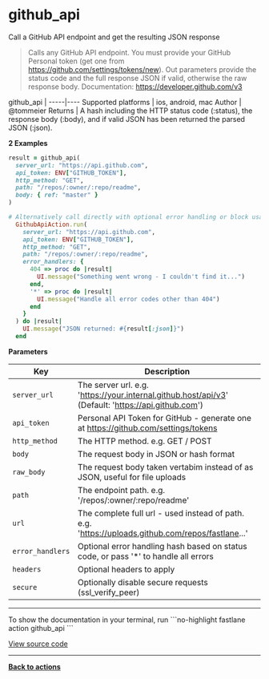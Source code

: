 # github_api


Call a GitHub API endpoint and get the resulting JSON response




> Calls any GitHub API endpoint. You must provide your GitHub Personal token (get one from https://github.com/settings/tokens/new).
          Out parameters provide the status code and the full response JSON if valid, otherwise the raw response body.
          Documentation: https://developer.github.com/v3


github_api |
-----|----
Supported platforms | ios, android, mac
Author | @tommeier
Returns | A hash including the HTTP status code (:status), the response body (:body), and if valid JSON has been returned the parsed JSON (:json).



**2 Examples**

```ruby
result = github_api(
  server_url: "https://api.github.com",
  api_token: ENV["GITHUB_TOKEN"],
  http_method: "GET",
  path: "/repos/:owner/:repo/readme",
  body: { ref: "master" }
)
```

```ruby
# Alternatively call directly with optional error handling or block usage
  GithubApiAction.run(
    server_url: "https://api.github.com",
    api_token: ENV["GITHUB_TOKEN"],
    http_method: "GET",
    path: "/repos/:owner/:repo/readme",
    error_handlers: {
      404 => proc do |result|
        UI.message("Something went wrong - I couldn't find it...")
      end,
      '*' => proc do |result|
        UI.message("Handle all error codes other than 404")
      end
    }
  ) do |result|
    UI.message("JSON returned: #{result[:json]}")
  end

```





**Parameters**

Key | Description
----|------------
  `server_url` | The server url. e.g. 'https://your.internal.github.host/api/v3' (Default: 'https://api.github.com')
  `api_token` | Personal API Token for GitHub - generate one at https://github.com/settings/tokens
  `http_method` | The HTTP method. e.g. GET / POST
  `body` | The request body in JSON or hash format
  `raw_body` | The request body taken vertabim instead of as JSON, useful for file uploads
  `path` | The endpoint path. e.g. '/repos/:owner/:repo/readme'
  `url` | The complete full url - used instead of path. e.g. 'https://uploads.github.com/repos/fastlane...'
  `error_handlers` | Optional error handling hash based on status code, or pass '*' to handle all errors
  `headers` | Optional headers to apply
  `secure` | Optionally disable secure requests (ssl_verify_peer)




<hr />
To show the documentation in your terminal, run
```no-highlight
fastlane action github_api
```

<a href="https://github.com/fastlane/fastlane/blob/master/fastlane/lib/fastlane/actions/github_api.rb" target="_blank">View source code</a>

<hr />

<a href="/actions"><b>Back to actions</b></a>
